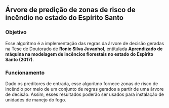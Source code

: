 ## Árvore de predição de zonas de risco de incêndio no estado do Espírito Santo

### Objetivo
Esse algoritmo é a implementação das regras da árvore de decisão geradas na Tese de Doutorado de **Ronie Silva Juvanhol**, entitulada **Aprendizado de máquina na modelagem de incêncios florestais no estado do Espírito Santo (2017)**.


### Funcionamento
Dado os preditores de entrada, esse algoritmo fornece zonas de risco de incêndio por meio de um conjunto de regras gerados a partir de uma
árvore de decisão. Assim, esses resultados poderão ser usados para instalação de unidades de manejo do fogo.

